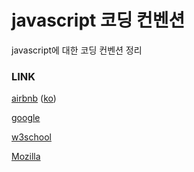 # javascript 코딩 컨벤션

javascript에 대한 코딩 컨벤션 정리

### LINK 

[airbnb](https://github.com/airbnb/javascript) ([ko](https://github.com/tipjs/javascript-style-guide))

[google]()

[w3school](https://www.w3schools.com/js/js_conventions.asp)

[Mozilla](https://developer.mozilla.org/en-US/docs/Mozilla/Developer_guide/Coding_Style)